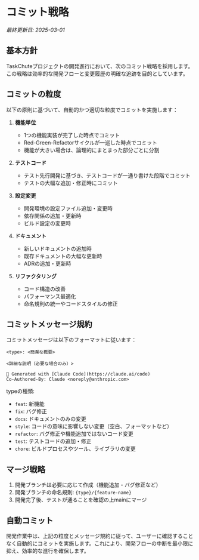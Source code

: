 # コミット戦略

*最終更新日: 2025-03-01*

## 基本方針

TaskChuteプロジェクトの開発進行において、次のコミット戦略を採用します。この戦略は効率的な開発フローと変更履歴の明確な追跡を目的としています。

## コミットの粒度

以下の原則に基づいて、自動的かつ適切な粒度でコミットを実施します：

1. **機能単位**
   - 1つの機能実装が完了した時点でコミット
   - Red-Green-Refactorサイクルが一巡した時点でコミット
   - 機能が大きい場合は、論理的にまとまった部分ごとに分割

2. **テストコード**
   - テスト先行開発に基づき、テストコードが一通り書けた段階でコミット
   - テストの大幅な追加・修正時にコミット

3. **設定変更**
   - 開発環境の設定ファイル追加・変更時
   - 依存関係の追加・更新時
   - ビルド設定の変更時

4. **ドキュメント**
   - 新しいドキュメントの追加時
   - 既存ドキュメントの大幅な更新時
   - ADRの追加・更新時

5. **リファクタリング**
   - コード構造の改善
   - パフォーマンス最適化
   - 命名規則の統一やコードスタイルの修正

## コミットメッセージ規約

コミットメッセージは以下のフォーマットに従います：

```
<type>: <簡潔な概要>

<詳細な説明（必要な場合のみ）>

🤖 Generated with [Claude Code](https://claude.ai/code)
Co-Authored-By: Claude <noreply@anthropic.com>
```

typeの種類:
- `feat`: 新機能
- `fix`: バグ修正
- `docs`: ドキュメントのみの変更
- `style`: コードの意味に影響しない変更（空白、フォーマットなど）
- `refactor`: バグ修正や機能追加ではないコード変更
- `test`: テストコードの追加・修正
- `chore`: ビルドプロセスやツール、ライブラリの変更

## マージ戦略

1. 開発ブランチは必要に応じて作成（機能追加・バグ修正など）
2. 開発ブランチの命名規則: `{type}/{feature-name}`
3. 開発完了後、テストが通ることを確認の上mainにマージ

## 自動コミット

開発作業中は、上記の粒度とメッセージ規約に従って、ユーザーに確認することなく自動的にコミットを実施します。これにより、開発フローの中断を最小限に抑え、効率的な進行を確保します。